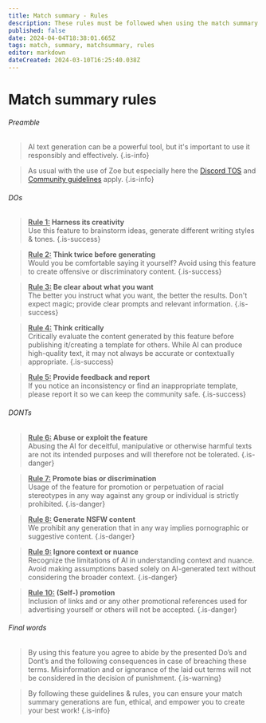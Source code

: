 ```yaml
---
title: Match summary - Rules
description: These rules must be followed when using the match summary
published: false
date: 2024-04-04T18:38:01.665Z
tags: match, summary, matchsummary, rules
editor: markdown
dateCreated: 2024-03-10T16:25:40.038Z
---
```


# Match summary rules

###### Preamble
> AI text generation can be a powerful tool, but it's important to use it responsibly and effectively.
>{.is-info}

>As usual with the use of Zoe but especially here the [Discord TOS](https://discord.com/terms) and [Community guidelines](https://discord.com/guidelines) apply.
>{.is-info}

###### DOs
> <ins>**Rule 1:</ins> Harness its creativity** <br> Use this feature to brainstorm ideas, generate different writing styles & tones.
>{.is-success}

> <ins>**Rule 2:</ins> Think twice before generating** <br> Would you be comfortable saying it yourself? Avoid using this feature to create offensive or discriminatory content.
>{.is-success}

> <ins>**Rule 3:</ins> Be clear about what you want** <br> The better you instruct what you want, the better the results. Don't expect magic; provide clear prompts and relevant information.
>{.is-success}

> <ins>**Rule 4:</ins> Think critically** <br> Critically evaluate the content generated by this feature before publishing it/creating a template for others. While AI can produce high-quality text, it may not always be accurate or contextually appropriate.
>{.is-success}

> <ins>**Rule 5:</ins> Provide  feedback and report** <br> If you notice an inconsistency or find an inappropriate template, please report it so we can keep the community safe.
>{.is-success}

###### DONTs

> <ins>**Rule 6:</ins> Abuse or exploit the feature** <br> Abusing the AI for deceitful, manipulative or otherwise harmful texts are not its intended purposes and will therefore not be tolerated.
>{.is-danger}

> <ins>**Rule 7:</ins> Promote bias or discrimination** <br> Usage of the feature for promotion or perpetuation of racial stereotypes in any way against any group or individual is strictly prohibited.
>{.is-danger}

> <ins>**Rule 8:</ins> Generate NSFW content** <br> We prohibit any generation that in any way implies pornographic or suggestive content.
>{.is-danger}

> <ins>**Rule 9:</ins> Ignore context or nuance** <br> Recognize the limitations of AI in understanding context and nuance. Avoid making assumptions based solely on AI-generated text without considering the broader context.
>{.is-danger}

> <ins>**Rule 10:</ins> (Self-) promotion** <br> Inclusion of links and or any other promotional references used for advertising yourself or others will not be accepted.
>{.is-danger}


###### Final words
> By using this feature you agree to abide by the presented Do’s and Dont’s and the following consequences in case of breaching these terms. Misinformation and or ignorance of the laid out terms will not be considered in the decision of punishment.
>{.is-warning}

> By following these guidelines & rules, you can ensure your match summary generations are fun, ethical, and empower you to create your best work!
>{.is-info}

